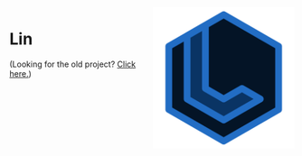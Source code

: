 <img style="float: right" src="https://github.com/notjustanna/Lin/raw/main/resources/logo.svg" height="250" width="250" alt="Lin Logo">

# Lin

(Looking for the old project? [Click here.](https://github.com/notjustanna/Lin/tree/archive/lin-old))
